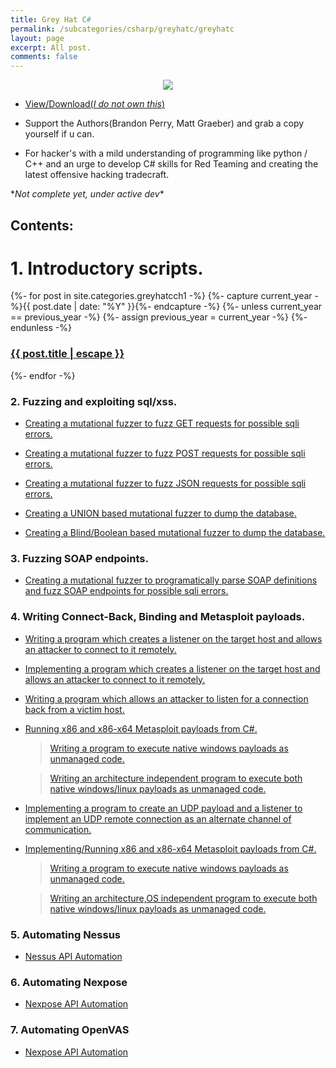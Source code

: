 ```yaml
---
title: Grey Hat C#
permalink: /subcategories/csharp/greyhatc/greyhatc
layout: page
excerpt: All post.
comments: false
---
```





<p align="center">
     <img src="https://libribook.com/Images/gray-hat-c-pdf.jpg">
</p>

* [View/Download(*I do not own this*)](https://drive.google.com/file/d/0B4hhbFaItiPxY0FNbG4ycFNxcXM/view?resourcekey=0-IyY1FRkKjxsaz8tZQpxLuw)

* Support the Authors(Brandon Perry, Matt Graeber) and grab a copy yourself if u can. 

* For hacker's with a mild understanding of programming like python / C++ and an urge to develop C# skills for Red Teaming and creating the latest offensive hacking tradecraft.

\*_Not complete yet, under active dev_*


## Contents:


<h1>1. Introductory scripts.</h1>
{%- for post in site.categories.greyhatcch1 -%}
	  {%- capture current_year -%}{{ post.date | date: "%Y" }}{%- endcapture -%}
	  {%- unless current_year == previous_year -%}
	    {%- assign previous_year = current_year -%}
	  {%- endunless -%}
	  <article class="post-item">
	    <h3 class="post-item-title">
	      <a href="{{ post.url }}">{{ post.title | escape }}</a>
	    </h3> 
	  </article>
{%- endfor -%}

### 2. Fuzzing and exploiting sql/xss.

- [Creating a mutational fuzzer to fuzz GET requests for possible sqli errors.](Ch2/Get_sql_fuzzer/README.md)

- [Creating a mutational fuzzer to fuzz POST requests for possible sqli errors.](Ch2/Post_sql_fuzzer/README.md)

- [Creating a mutational fuzzer to fuzz JSON requests for possible sqli errors.](Ch2/Json_sql_fuzzer/README.md)

- [Creating a UNION based mutational fuzzer to dump the database.](Ch2/UNION_sql_fuzzer/README.md)

- [Creating a Blind/Boolean based mutational fuzzer to dump the database.](Ch2/Boolean_blind_sql_fuzzer/README.md)


### 3. Fuzzing SOAP endpoints.

- [Creating a mutational fuzzer to programatically parse SOAP definitions and fuzz SOAP endpoints for possible sqli errors.](Ch3/README.md)

### 4. Writing Connect-Back, Binding and Metasploit payloads.


- [Writing a program which creates a listener on the target host and allows an attacker to connect to it remotely.](Ch4/Binding-payload/README.md)

- [Implementing a program which creates a listener on the target host and allows an attacker to connect to it remotely.](https://github.com/m3rcer/C-Sharp-Hax/blob/main/Ch4/Binding%20payload/README.md)


- [Writing  a program which allows an attacker to listen for a connection back from a victim host.](Ch4/Connect-back-payload/README.md)


- [Running x86 and x86-x64 Metasploit payloads from C#.]()

     > [Writing a program to execute native windows payloads as unmanaged code.](https://github.com/m3rcer/C-Sharp-Hax/blob/main/Ch4/Native%20windows%20payload/README.md)

     > [Writing an architecture independent program to execute both native windows/linux payloads as unmanaged code.](https://github.com/m3rcer/C-Sharp-Hax/blob/main/Ch4/Native%20linux%20payload/README.md)


- [Implementing a program to create an UDP payload and a listener to implement an UDP remote connection as an alternate channel of communication.](https://github.com/me4cer98/C-Sharp-Hax/blob/main/Ch4/UDP%20payload/README.md)

- [Implementing/Running x86 and x86-x64 Metasploit payloads from C#.]()

     > [Writing a program to execute native windows payloads as unmanaged code.](https://github.com/m3rcer/C-Sharp-Hax/blob/main/Ch4/Native%20windows%20payload/README.md)

     > [Writing an architecture,OS independent program to execute both native windows/linux payloads as unmanaged code.](https://github.com/me4cer98/C-Sharp-Hax/blob/main/Ch4/Native%20linux%20payload/README.md)


### 5. Automating Nessus 

- [Nessus API Automation](https://github.com/m3rcer/C-Sharp-Hax/blob/main/Ch5/README.md)

### 6. Automating Nexpose 

- [Nexpose API Automation](https://github.com/m3rcer/C-Sharp-Hax/blob/main/Ch6/README.md)

### 7. Automating OpenVAS 

- [Nexpose API Automation](https://github.com/m3rcer/C-Sharp-Hax/blob/main/Ch7/README.md)